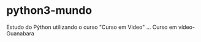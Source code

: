 # python3-mundo

Estudo do Pýthon utilizando o curso "Curso em Video" ...
Curso em vídeo- Guanabara 
